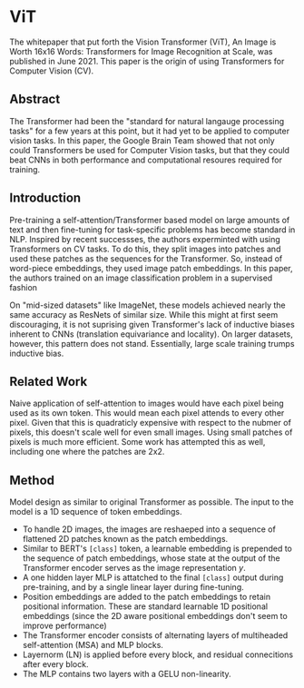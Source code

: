 # ViT

The whitepaper that put forth the Vision Transformer (ViT), An Image is Worth 16x16 Words: Transformers for Image Recognition at Scale, was published in June 2021. This paper is the origin of using Transformers for Computer Vision (CV).

## Abstract

The Transformer had been the "standard for natural langauge processing tasks" for a few years at this point, but it had yet to be applied to computer vision tasks. In this paper, the Google Brain Team showed that not only could Transformers be used for Computer Vision tasks, but that they could beat CNNs in both performance and computational resoures required for training.

## Introduction

Pre-training a self-attention/Transformer based model on large amounts of text and then fine-tuning for task-specific problems has become standard in NLP. Inspired by recent successses, the authors experminted with using Transformers on CV tasks. To do this, they split images into patches and used these patches as the sequences for the Transformer. So, instead of word-piece embeddings, they used image patch embeddings. In this paper, the authors trained on an image classification problem in a supervised fashion

On "mid-sized datasets" like ImageNet, these models achieved nearly the same accuracy as ResNets of similar size. While this might at first seem discouraging, it is not suprising given Transformer's lack of inductive biases inherent to CNNs (translation equivariance and locality). On larger datasets, however, this pattern does not stand. Essentially, large scale training trumps inductive bias.

## Related Work

Naive application of self-attention to images would have each pixel being used as its own token. This would mean each pixel attends to every other pixel. Given that this is quadraticly expensive with respect to the nubmer of pixels, this doesn't scale well for even small images. Using small patches of pixels is much more efficient. Some work has attempted this as well, including one where the patches are 2x2.

## Method

Model design as similar to original Transformer as possible. The input to the model is a 1D sequence of token embeddings. 
- To handle 2D images, the images are reshaeped into a sequence of flattened 2D patches known as the patch embeddings. 
- Similar to BERT's `[class]` token, a learnable embedding is prepended to the sequence of patch embeddings, whose state at the output of the Transformer encoder serves as the image representation $y$. 
- A one hidden layer MLP is attatched to the final `[class]` output during pre-training, and by a single linear layer during fine-tuning.
- Position embeddings are added to the patch embeddings to retain positional information. These are standard learnable 1D positional embeddings (since the 2D aware positional embeddings don't seem to improve performance)
- The Transformer encoder consists of alternating layers of multiheaded self-attention (MSA) and MLP blocks. 
- Layernorm (LN) is applied before every block, and residual connecitions after every block. 
- The MLP contains two layers with a GELU non-linearity.
